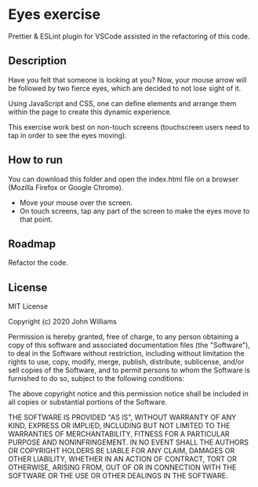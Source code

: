 # Eyes exercise

Prettier & ESLint plugin for VSCode assisted in the refactoring of this code.

## Description

Have you felt that someone is looking at you? Now, your mouse arrow will be followed by two fierce eyes, which are decided to not lose sight of it.

Using JavaScript and CSS, one can define elements and arrange them within the page to create this dynamic experience.

This exercise work best on non-touch screens (touchscreen users need to tap in order to see the eyes moving).

## How to run

You can download this folder and open the index.html file on a browser (Mozilla Firefox or Google Chrome).

- Move your mouse over the screen.
- On touch screens, tap any part of the screen to make the eyes move to that point.

## Roadmap

Refactor the code.

## License

MIT License

Copyright (c) 2020 John Williams

Permission is hereby granted, free of charge, to any person obtaining a copy
of this software and associated documentation files (the "Software"), to deal
in the Software without restriction, including without limitation the rights
to use, copy, modify, merge, publish, distribute, sublicense, and/or sell
copies of the Software, and to permit persons to whom the Software is
furnished to do so, subject to the following conditions:

The above copyright notice and this permission notice shall be included in all
copies or substantial portions of the Software.

THE SOFTWARE IS PROVIDED "AS IS", WITHOUT WARRANTY OF ANY KIND, EXPRESS OR
IMPLIED, INCLUDING BUT NOT LIMITED TO THE WARRANTIES OF MERCHANTABILITY,
FITNESS FOR A PARTICULAR PURPOSE AND NONINFRINGEMENT. IN NO EVENT SHALL THE
AUTHORS OR COPYRIGHT HOLDERS BE LIABLE FOR ANY CLAIM, DAMAGES OR OTHER
LIABILITY, WHETHER IN AN ACTION OF CONTRACT, TORT OR OTHERWISE, ARISING FROM,
OUT OF OR IN CONNECTION WITH THE SOFTWARE OR THE USE OR OTHER DEALINGS IN THE
SOFTWARE.
